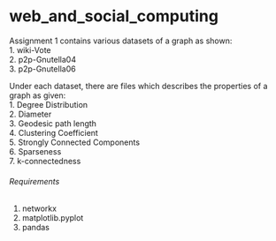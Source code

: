 # web_and_social_computing
Assignment 1 contains various datasets of a graph as shown:  
    1. wiki-Vote  
    2. p2p-Gnutella04  
    3. p2p-Gnutella06  

Under each dataset, there are files which describes the properties of a graph as given:  
    1. Degree Distribution  
    2. Diameter  
    3. Geodesic path length  
    4. Clustering Coefficient   
    5. Strongly Connected Components  
    6. Sparseness  
    7. k-connectedness  
   
###### Requirements
1. networkx  
2. matplotlib.pyplot  
3. pandas  

